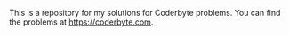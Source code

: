 This is a repository for my solutions for Coderbyte problems. You can find the problems at https://coderbyte.com.